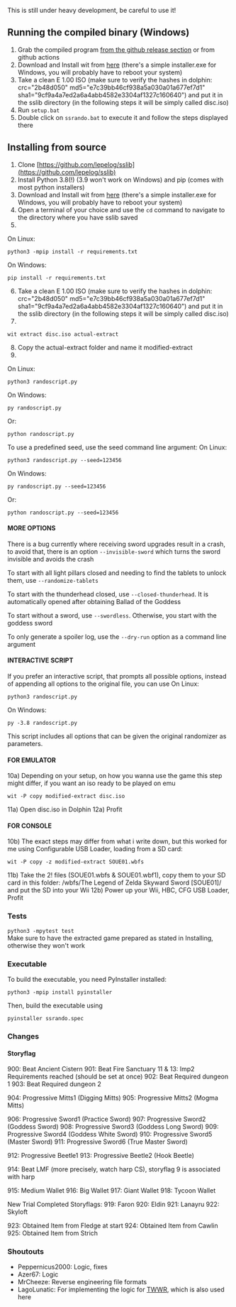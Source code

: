 This is still under heavy development, be careful to use it!

## Running the compiled binary (Windows)
1. Grab the compiled program [from the github release section](https://github.com/lepelog/sslib/releases) or from github actions
2. Download and Install wit from [here](https://wit.wiimm.de/download.html) (there's a simple installer.exe for Windows, you will probably have to reboot your system)
3. Take a clean E 1.00 ISO (make sure to verify the hashes in dolphin: crc="2b48d050" md5="e7c39bb46cf938a5a030a01a677ef7d1" sha1="9cf9a4a7ed2a6a4abb4582e3304af1327c160640") and put it in the sslib directory (in the following steps it will be simply called disc.iso)
4. Run `setup.bat`
5. Double click on `ssrando.bat` to execute it and follow the steps displayed there
## Installing from source
1) Clone [https://github.com/lepelog/sslib](https://github.com/lepelog/sslib)
2) Install Python 3.8(!) (3.9 won't work on Windows) and pip (comes with most python installers)
3) Download and Install wit from [here](https://wit.wiimm.de/download.html) (there's a simple installer.exe for Windows, you will probably have to reboot your system)
4) Open a terminal of your choice and use the `cd` command to navigate to the directory where you have sslib saved
5)
On Linux:

    python3 -mpip install -r requirements.txt

On Windows:

    pip install -r requirements.txt

6) Take a clean E 1.00 ISO (make sure to verify the hashes in dolphin: crc="2b48d050" md5="e7c39bb46cf938a5a030a01a677ef7d1" sha1="9cf9a4a7ed2a6a4abb4582e3304af1327c160640") and put it in the sslib directory (in the following steps it will be simply called disc.iso)
7)

    wit extract disc.iso actual-extract

8) Copy the actual-extract folder and name it modified-extract
9)
On Linux:

    python3 randoscript.py

On Windows:

    py randoscript.py
Or:

    python randoscript.py

To use a predefined seed, use the seed command line argument:
On Linux:

    python3 randoscript.py --seed=123456

On Windows:

    py randoscript.py --seed=123456
Or:

    python randoscript.py --seed=123456

#### MORE OPTIONS
There is a bug currently where receiving sword upgrades result in a crash, to avoid that, there is an option `--invisible-sword` which turns
the sword invisible and avoids the crash

To start with all light pillars closed and needing to find the tablets to unlock them, use `--randomize-tablets`

To start with the thunderhead closed, use `--closed-thunderhead`. It is automatically opened after obtaining Ballad of the Goddess

To start without a sword, use `--swordless`. Otherwise, you start with the goddess sword

To only generate a spoiler log, use the `--dry-run` option as a command line argument

#### INTERACTIVE SCRIPT
If you prefer an interactive script, that prompts all possible options, instead of appending all options to the original file, you can use
On Linux:

    python3 randoscript.py
    
On Windows:
    
    py -3.8 randoscript.py
    
This script includes all options that can be given the original randomizer as parameters. 


#### FOR EMULATOR
10a) Depending on your setup, on how you wanna use the game this step might differ, if you want an iso ready to be played on emu

    wit -P copy modified-extract disc.iso

11a) Open disc.iso in Dolphin
12a) Profit
#### FOR CONSOLE
10b) The exact steps may differ from what i write down, but this worked for me using Configurable USB Loader, loading from a SD card:

    wit -P copy -z modified-extract SOUE01.wbfs

11b) Take the 2! files (SOUE01.wbfs & SOUE01.wbf1), copy them to your SD card in this folder: /wbfs/The Legend of Zelda Skyward Sword [SOUE01]/ and put the SD into your Wii
12b) Power up your Wii, HBC, CFG USB Loader, Profit

### Tests
`python3 -mpytest test`  
Make sure to have the extracted game prepared as stated in Installing, otherwise they won't work

### Executable
To build the executable, you need PyInstaller installed:

    python3 -mpip install pyinstaller

Then, build the executable using

    pyinstaller ssrando.spec

### Changes
#### Storyflag
900: Beat Ancient Cistern
901: Beat Fire Sanctuary
11 & 13: Imp2 Requirements reached (should be set at once)
902: Beat Required dungeon 1
903: Beat Required dungeon 2

904: Progressive Mitts1 (Digging Mitts)
905: Progressive Mitts2 (Mogma Mitts)

906: Progressive Sword1 (Practice Sword)
907: Progressive Sword2 (Goddess Sword)
908: Progressive Sword3 (Goddess Long Sword)
909: Progressive Sword4 (Goddess White Sword)
910: Progressive Sword5 (Master Sword)
911: Progressive Sword6 (True Master Sword)

912: Progressive Beetle1
913: Progressive Beetle2 (Hook Beetle)

914: Beat LMF (more precisely, watch harp CS), storyflag 9 is associated with harp

915: Medium Wallet
916: Big Wallet
917: Giant Wallet
918: Tycoon Wallet

New Trial Completed Storyflags:
919: Faron
920: Eldin
921: Lanayru
922: Skyloft

923: Obtained Item from Fledge at start
924: Obtained Item from Cawlin
925: Obtained Item from Strich

### Shoutouts
- Peppernicus2000: Logic, fixes
- Azer67: Logic
- MrCheeze: Reverse engineering file formats
- LagoLunatic: For implementing the logic for [TWWR](https://github.com/LagoLunatic/wwrando), which is also used here
